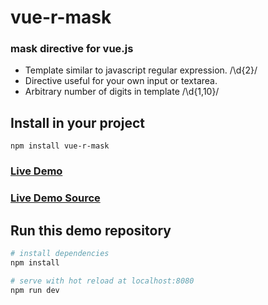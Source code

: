 # vue-r-mask
### mask directive for vue.js

* Template similar to javascript regular expression. /\d{2}/
* Directive useful for your own input or textarea.
* Arbitrary number of digits in template /\d{1,10}/
## Install in your project
```
npm install vue-r-mask
```
### [Live Demo](https://raidan00.github.io/vue-r-mask/)
### [Live Demo Source](https://github.com/raidan00/vue-r-mask/blob/master/src/components/TestInput.vue)

## Run this demo repository
``` bash
# install dependencies
npm install

# serve with hot reload at localhost:8080
npm run dev
```
